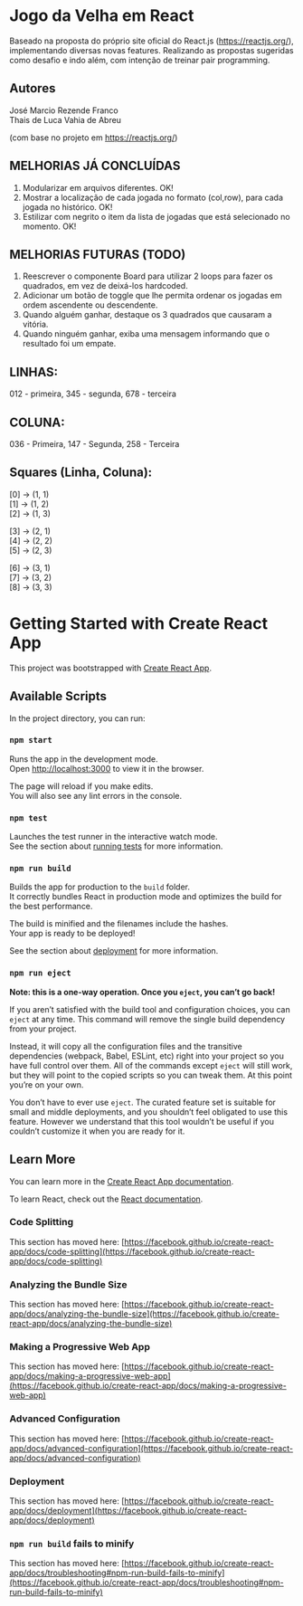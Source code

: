 # Jogo da Velha em React

Baseado na proposta do próprio site oficial do React.js (https://reactjs.org/), implementando diversas novas features.
Realizando as propostas sugeridas como desafio e indo além, com intenção de treinar pair programming.

## Autores

José Marcio Rezende Franco\
Thais de Luca Vahia de Abreu

(com base no projeto em https://reactjs.org/)

## MELHORIAS JÁ CONCLUÍDAS
1. Modularizar em arquivos diferentes. OK!
2. Mostrar a localização de cada jogada no formato (col,row), para cada jogada no histórico. OK!
3. Estilizar com negrito o item da lista de jogadas que está selecionado no momento. OK!

## MELHORIAS FUTURAS (TODO)
1. Reescrever o componente Board para utilizar 2 loops para fazer os quadrados, em vez de deixá-los hardcoded.
2. Adicionar um botão de toggle que lhe permita ordenar os jogadas em ordem ascendente ou descendente.
3. Quando alguém ganhar, destaque os 3 quadrados que causaram a vitória.
4. Quando ninguém ganhar, exiba uma mensagem informando que o resultado foi um empate.

## LINHAS:

012 - primeira, 345 - segunda, 678 - terceira

## COLUNA:

036 - Primeira, 147 - Segunda, 258 - Terceira

## Squares (Linha, Coluna):

[0] -> (1, 1)\
[1] -> (1, 2)\
[2] -> (1, 3)

[3] -> (2, 1)\
[4] -> (2, 2)\
[5] -> (2, 3)

[6] -> (3, 1)\
[7] -> (3, 2)\
[8] -> (3, 3)

# Getting Started with Create React App

This project was bootstrapped with [Create React App](https://github.com/facebook/create-react-app).

## Available Scripts

In the project directory, you can run:

### `npm start`

Runs the app in the development mode.\
Open [http://localhost:3000](http://localhost:3000) to view it in the browser.

The page will reload if you make edits.\
You will also see any lint errors in the console.

### `npm test`

Launches the test runner in the interactive watch mode.\
See the section about [running tests](https://facebook.github.io/create-react-app/docs/running-tests) for more information.

### `npm run build`

Builds the app for production to the `build` folder.\
It correctly bundles React in production mode and optimizes the build for the best performance.

The build is minified and the filenames include the hashes.\
Your app is ready to be deployed!

See the section about [deployment](https://facebook.github.io/create-react-app/docs/deployment) for more information.

### `npm run eject`

**Note: this is a one-way operation. Once you `eject`, you can’t go back!**

If you aren’t satisfied with the build tool and configuration choices, you can `eject` at any time. This command will remove the single build dependency from your project.

Instead, it will copy all the configuration files and the transitive dependencies (webpack, Babel, ESLint, etc) right into your project so you have full control over them. All of the commands except `eject` will still work, but they will point to the copied scripts so you can tweak them. At this point you’re on your own.

You don’t have to ever use `eject`. The curated feature set is suitable for small and middle deployments, and you shouldn’t feel obligated to use this feature. However we understand that this tool wouldn’t be useful if you couldn’t customize it when you are ready for it.

## Learn More

You can learn more in the [Create React App documentation](https://facebook.github.io/create-react-app/docs/getting-started).

To learn React, check out the [React documentation](https://reactjs.org/).

### Code Splitting

This section has moved here: [https://facebook.github.io/create-react-app/docs/code-splitting](https://facebook.github.io/create-react-app/docs/code-splitting)

### Analyzing the Bundle Size

This section has moved here: [https://facebook.github.io/create-react-app/docs/analyzing-the-bundle-size](https://facebook.github.io/create-react-app/docs/analyzing-the-bundle-size)

### Making a Progressive Web App

This section has moved here: [https://facebook.github.io/create-react-app/docs/making-a-progressive-web-app](https://facebook.github.io/create-react-app/docs/making-a-progressive-web-app)

### Advanced Configuration

This section has moved here: [https://facebook.github.io/create-react-app/docs/advanced-configuration](https://facebook.github.io/create-react-app/docs/advanced-configuration)

### Deployment

This section has moved here: [https://facebook.github.io/create-react-app/docs/deployment](https://facebook.github.io/create-react-app/docs/deployment)

### `npm run build` fails to minify

This section has moved here: [https://facebook.github.io/create-react-app/docs/troubleshooting#npm-run-build-fails-to-minify](https://facebook.github.io/create-react-app/docs/troubleshooting#npm-run-build-fails-to-minify)
